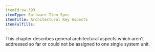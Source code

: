 ```yaml
---
itemId:sw-393
itemType: Software Item Spec
itemTitle: Architectural Key Aspects
itemFulfills: 
---
```

This chapter describes general architectural aspects which aren't addressed so far or could not be assigned to one single system unit.